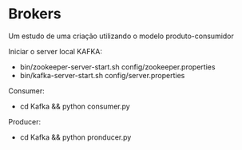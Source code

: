 # Brokers
Um estudo de uma criação utilizando o modelo produto-consumidor

Iniciar o server local KAFKA:
- bin/zookeeper-server-start.sh config/zookeeper.properties
- bin/kafka-server-start.sh config/server.properties

Consumer:
- cd Kafka && python consumer.py 

Producer:
- cd Kafka && python pronducer.py